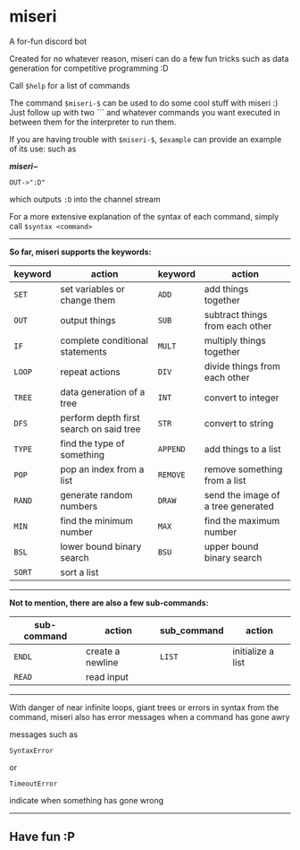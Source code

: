 # miseri
A for-fun discord bot

Created for no whatever reason, miseri can do a few fun tricks such as data generation for competitive programming :D

Call ``$help`` for a list of commands

The command ``$miseri-$`` can be used to do some cool stuff with miseri :) Just follow up with two \``` and whatever commands you want executed in between 
them for the interpreter to run them.

If you are having trouble with ``$miseri-$``, ``$example`` can provide an example of its use: such as

**$miseri-$**
```
OUT->":D"
```

which outputs ``:D`` into the channel stream

For a more extensive explanation of the syntax of each command, simply call ``$syntax <command>``

___

**So far, miseri supports the keywords:**

| **keyword** | **action** | **keyword** | **action** |
| - | - | - | - |
| ``SET`` | set variables or change them | ``ADD`` | add things together |
| ``OUT`` | output things | ``SUB`` | subtract things from each other |
| ``IF`` | complete conditional statements | ``MULT`` | multiply things together |
| ``LOOP`` | repeat actions | ``DIV`` | divide things from each other |
| ``TREE`` | data generation of a tree | ``INT`` | convert to integer |
| ``DFS`` | perform depth first search on said tree | ``STR`` | convert to string |
| ``TYPE`` | find the type of something | ``APPEND`` | add things to a list |
| ``POP`` | pop an index from a list | ``REMOVE`` | remove something from a list |
| ``RAND`` | generate random numbers | ``DRAW`` | send the image of a tree generated |
| ``MIN`` | find the minimum number | ``MAX`` | find the maximum number |
| ``BSL`` | lower bound binary search | ``BSU`` | upper bound binary search |
| ``SORT`` | sort a list | | |

___

**Not to mention, there are also a few sub-commands:**

| **sub-command** | **action** | **sub_command** | **action** |
| - | - | - | - |
| ``ENDL`` | create a newline | ``LIST`` | initialize a list |
| ``READ`` | read input | | |

___

With danger of near infinite loops, giant trees or errors in syntax from the command, miseri also has error messages when a command has gone awry

messages such as
```
SyntaxError
```
or
```
TimeoutError
```
indicate when something has gone wrong

___
## Have fun :P

